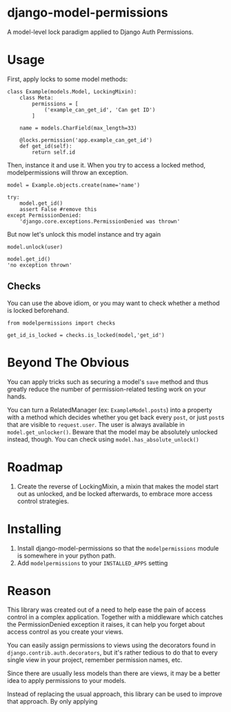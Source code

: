 django-model-permissions
========================

A model-level lock paradigm applied to Django Auth Permissions.


Usage
=====

First, apply locks to some model methods:

    class Example(models.Model, LockingMixin):
        class Meta:
            permissions = [
                ('example_can_get_id', 'Can get ID')
            ]
        
        name = models.CharField(max_length=33)
        
        @locks.permission('app.example_can_get_id')
        def get_id(self):
            return self.id
    
Then, instance it and use it. When you try to access a locked method,
modelpermissions will throw an exception.

    model = Example.objects.create(name='name')
    
    try:
        model.get_id()
        assert False #remove this
    except PermissionDenied:
        'django.core.exceptions.PermissionDenied was thrown'

But now let's unlock this model instance and try again

    model.unlock(user)
    
    model.get_id()
    'no exception thrown'


Checks
------
You can use the above idiom, or you may want to check whether a method is locked beforehand.
    
    from modelpermissions import checks
    
    get_id_is_locked = checks.is_locked(model,'get_id')


Beyond The Obvious
==================

You can apply tricks such as securing a model's `save` method and thus greatly reduce the number of permission-related testing work on your hands.

You can turn a RelatedManager (ex: `ExampleModel.posts`) into a property with a method which decides whether you get back every `post`, or just `post`s that are visible to `request.user`. The user is always available in `model.get_unlocker()`. Beware that the model may be absolutely unlocked instead, though. You can check using `model.has_absolute_unlock()`

Roadmap
=======

1. Create the reverse of LockingMixin, a mixin that makes the model start out as unlocked, and be locked afterwards, to embrace more access control strategies.

Installing
==========

1. Install django-model-permissions so that the `modelpermissions` module is somewhere in your python path.
2. Add `modelpermissions` to your `INSTALLED_APPS` setting


Reason
======

This library was created out of a need to help ease the pain of access control in a complex application. Together with a middleware which catches the PermissionDenied exception it raises, it can help you forget about access control as you create your views.

You can easily assign permissions to views using the decorators found in `django.contrib.auth.decorators`, but it's rather tedious to do that to every single view in your project, remember permission names, etc.

Since there are usually less models than there are views, it may be a better idea to apply permissions to your models.

Instead of replacing the usual approach, this library can be used to improve that approach. By only applying 

